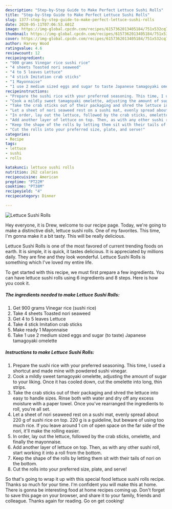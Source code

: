 ```yaml
---
description: "Step-by-Step Guide to Make Perfect Lettuce Sushi Rolls"
title: "Step-by-Step Guide to Make Perfect Lettuce Sushi Rolls"
slug: 1377-step-by-step-guide-to-make-perfect-lettuce-sushi-rolls
date: 2020-05-11T07:06:53.601Z
image: https://img-global.cpcdn.com/recipes/6157362013405184/751x532cq70/lettuce-sushi-rolls-recipe-main-photo.jpg
thumbnail: https://img-global.cpcdn.com/recipes/6157362013405184/751x532cq70/lettuce-sushi-rolls-recipe-main-photo.jpg
cover: https://img-global.cpcdn.com/recipes/6157362013405184/751x532cq70/lettuce-sushi-rolls-recipe-main-photo.jpg
author: Harvey Wood
ratingvalue: 4.6
reviewcount: 12
recipeingredient:
- "900 grams Vinegar rice sushi rice"
- "4 sheets Toasted nori seaweed"
- "4 to 5 leaves Lettuce"
- "4 stick Imitation crab sticks"
- "1 Mayonnaise"
- "1 use 2 medium sized eggs and sugar to taste Japanese tamagoyaki omelette"
recipeinstructions:
- "Prepare the sushi rice with your preferred seasoning. This time, I used a shortcut and made mine with powdered sushi vinegar."
- "Cook a mildly sweet tamagoyaki omelette, adjusting the amount of sugar to your liking. Once it has cooled down, cut the omelette into long, thin strips."
- "Take the crab sticks out of their packaging and shred the lettuce into easy to handle sizes. Rinse both with water and dry off any excess moisture with a paper towel. Once you&#39;ve rearranged the ingredients to roll, you&#39;re all set."
- "Let a sheet of nori seaweed rest on a sushi mat, evenly spread about 220 g of sushi rice on top. 220 g is a guideline, but beware of using too much rice. If you leave around 1 cm of open space on the far side of the nori, it&#39;ll make the rolling easier."
- "In order, lay out the lettuce, followed by the crab sticks, omelette, and finally the mayonnaise."
- "Add another layer of lettuce on top. Then, as with any other sushi roll, start working it into a roll from the bottom."
- "Keep the shape of the rolls by letting them sit with their tails of nori on the bottom."
- "Cut the rolls into your preferred size, plate, and serve!"
categories:
- Recipe
tags:
- lettuce
- sushi
- rolls

katakunci: lettuce sushi rolls 
nutrition: 262 calories
recipecuisine: American
preptime: "PT22M"
cooktime: "PT38M"
recipeyield: "4"
recipecategory: Dinner

---
```



![Lettuce Sushi Rolls](https://img-global.cpcdn.com/recipes/6157362013405184/751x532cq70/lettuce-sushi-rolls-recipe-main-photo.jpg)

Hey everyone, it is Drew, welcome to our recipe page. Today, we're going to make a distinctive dish, lettuce sushi rolls. One of my favorites. This time, I'm gonna make it a bit tasty. This will be really delicious.

Lettuce Sushi Rolls is one of the most favored of current trending foods on earth. It is simple, it is quick, it tastes delicious. It is appreciated by millions daily. They are fine and they look wonderful. Lettuce Sushi Rolls is something which I've loved my entire life.




To get started with this recipe, we must first prepare a few ingredients. You can have lettuce sushi rolls using 6 ingredients and 8 steps. Here is how you cook it.

<!--inarticleads1-->

##### The ingredients needed to make Lettuce Sushi Rolls:

1. Get 900 grams Vinegar rice (sushi rice)
1. Take 4 sheets Toasted nori seaweed
1. Get 4 to 5 leaves Lettuce
1. Take 4 stick Imitation crab sticks
1. Make ready 1 Mayonnaise
1. Take 1 use 2 medium sized eggs and sugar (to taste) Japanese tamagoyaki omelette




<!--inarticleads2-->

##### Instructions to make Lettuce Sushi Rolls:

1. Prepare the sushi rice with your preferred seasoning. This time, I used a shortcut and made mine with powdered sushi vinegar.
1. Cook a mildly sweet tamagoyaki omelette, adjusting the amount of sugar to your liking. Once it has cooled down, cut the omelette into long, thin strips.
1. Take the crab sticks out of their packaging and shred the lettuce into easy to handle sizes. Rinse both with water and dry off any excess moisture with a paper towel. Once you&#39;ve rearranged the ingredients to roll, you&#39;re all set.
1. Let a sheet of nori seaweed rest on a sushi mat, evenly spread about 220 g of sushi rice on top. 220 g is a guideline, but beware of using too much rice. If you leave around 1 cm of open space on the far side of the nori, it&#39;ll make the rolling easier.
1. In order, lay out the lettuce, followed by the crab sticks, omelette, and finally the mayonnaise.
1. Add another layer of lettuce on top. Then, as with any other sushi roll, start working it into a roll from the bottom.
1. Keep the shape of the rolls by letting them sit with their tails of nori on the bottom.
1. Cut the rolls into your preferred size, plate, and serve!




So that's going to wrap it up with this special food lettuce sushi rolls recipe. Thanks so much for your time. I'm confident you will make this at home. There is gonna be interesting food at home recipes coming up. Don't forget to save this page on your browser, and share it to your family, friends and colleague. Thanks again for reading. Go on get cooking!
